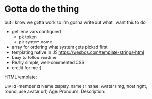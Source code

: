 # Gotta do the thing

but I know we gotta work so I'm gonna write out what i want this to do

* get .env vars configured
  * pk token
  * pk system name
* array for ordering what system gets picked first
* templating native in JS https://wesbos.com/template-strings-html
* Easy to follow readme
* Really simple, well-commented CSS
* credit for me :)

HTML template:

Div id=member id
Name display_name !? name:
Avatar (img, float right, round, use avatar url)
Age:
Pronouns:
Description: